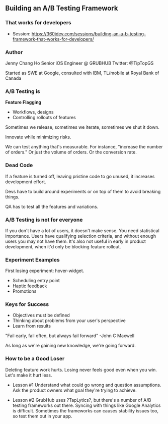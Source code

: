 ## Building an A/B Testing Framework
### That works for developers

* Session: https://360idev.com/sessions/building-an-a-b-testing-framework-that-works-for-developers/

### Author

Jenny Chang Ho
Senior iOS Engineer @ GRUBHUB
Twitter: @TipTopGS

Started as SWE at Google, consulted with IBM, TL/mobile at Royal Bank of Canada

### A/B Testing is

**Feature Flagging**
* Workflows, designs
* Controlling rollouts of features

Sometimes we release, sometimes we iterate, sometimes we shut it down.

Innovate while minimizing risks.

We can test anything that's measurable.  For instance, "increase the number of orders."  Or just the volume of orders.  Or the conversion rate.

### Dead Code

If a feature is turned off, leaving pristine code to go unused, it increases development effort.

Devs have to build around experiments or on top of them to avoid breaking things.

QA has to test all the features and variations.

### A/B Testing is not for everyone

If you don't have a lot of users, it doesn't make sense.  You need statistical importance.  Users have qualifying selection criteria, and without enough users you may not have them.  It's also not useful in early in product development, when it'd only be blocking feature rollout.

### Experiment Examples

First losing experiment: hover-widget.

* Scheduling entry point
* Haptic feedback
* Promotions

### Keys for Success

* Objectives must be defined
* Thinking about problems from your user's perspective
* Learn from results

"Fail early, fail often, but always fail forward" -John C Maxwell

As long as we're gaining new knowledge, we're going forward.

### How to be a Good Loser

Deleting feature work hurts.  Losing never feels good even when you win.  Let's make it hurt less.

* Lesson #1
Understand what could go wrong and question assumptions.  Ask the product owners what goal they're trying to achieve.

* Lesson #2
GrubHub uses ?TapLytics?, but there's a number of A/B testing frameworks out there.  Syncing with things like Google Analytics is difficult.  Sometimes the frameworks can causes stability issues too, so test them out in your app.
